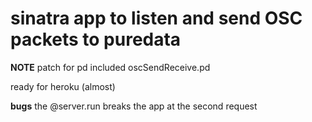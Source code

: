 # sinatra app to listen and send OSC packets to puredata

**NOTE** 
patch for pd included oscSendReceive.pd

ready for heroku (almost)

**bugs**
the @server.run breaks the app at the second request



